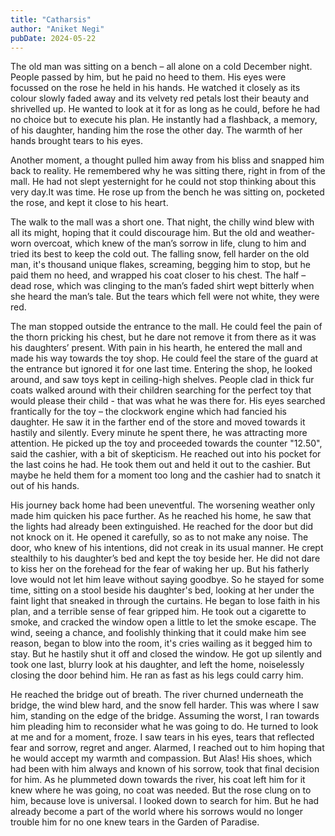 ```yaml
---
title: "Catharsis"
author: "Aniket Negi"
pubDate: 2024-05-22
---
```

The old man was sitting on a bench – all alone on a cold December night. People passed by him, but he paid no heed to them. His eyes were focussed on the rose he held in his hands. He watched it closely as its colour slowly faded away and its velvety red petals lost their beauty and shrivelled up. He wanted to look at it for as long as he could, before he had no choice but to execute his plan. He instantly had a flashback, a memory, of his daughter, handing him the rose the other day. The warmth of her hands brought tears to his eyes.

Another moment, a thought pulled him away from his bliss and snapped him back to reality. He remembered why he was sitting there, right in from of the mall. He had not slept yesternight for he could not stop thinking about this very day.It was time. He rose up from the bench he was sitting on, pocketed the rose, and kept it close to his heart.

The walk to the mall was a short one. That night, the chilly wind blew with all its might, hoping that it could discourage him. But the old and weather-worn overcoat, which knew of the man’s sorrow in life, clung to him and tried its best to keep the cold out. The falling snow, fell harder on the old man, it's thousand unique flakes, screaming, begging him to stop, but he paid them no heed, and wrapped his coat closer to his chest. The half – dead rose, which was clinging to the man’s faded shirt wept bitterly when she heard the man’s tale. But the tears which fell were not white, they were red.

The man stopped outside the entrance to the mall. He could feel the pain of the thorn pricking his chest, but he dare not remove it from there as it was his daughters’ present. With pain in his hearth, he entered the mall and made his way towards the toy shop. He could feel the stare of the guard at the entrance but ignored it for one last time. Entering the shop, he looked around, and saw toys kept in ceiling-high shelves. People clad in thick fur coats walked around with their children searching for the perfect toy that would please their child - that was what he was there for. His eyes searched frantically for the toy – the clockwork engine which had fancied his daughter. He saw it in the farther end of the store and moved towards it hastily and silently. Every minute he spent there, he was attracting more attention. He picked up the toy and proceeded towards the counter "12.50", said the cashier, with a bit of skepticism. He reached out into his pocket for the last coins he had. He took them out and held it out to the cashier. But maybe he held them for a moment too long and the cashier had to snatch it out of his hands.

His journey back home had been uneventful. The worsening weather only made him quicken his pace further. As he reached his home, he saw that the lights had already been extinguished. He reached for the door but did not knock on it. He opened it carefully, so as to not make any noise. The door, who knew of his intentions, did not creak in its usual manner. He crept stealthily to his daughter’s bed and kept the toy beside her. He did not dare to kiss her on the forehead for the fear of waking her up. But his fatherly love would not let him leave without saying goodbye. So he stayed for some time, sitting on a stool beside his daughter's bed, looking at her under the faint light that sneaked in through the curtains. He began to lose faith in his plan, and a terrible sense of fear gripped him. He took out a cigarette to smoke, and cracked the window open a little to let the smoke escape. The wind, seeing a chance, and foolishly thinking that it could make him see reason, began to blow into the room, it's cries wailing as it begged him to stay. But he hastily shut it off and closed the window. He got up silently and took one last, blurry look at his daughter, and left the home, noiselessly closing the door behind him. He ran as fast as his legs could carry him.

He reached the bridge out of breath. The river churned underneath the bridge, the wind blew hard, and the snow fell harder. This was where I saw him, standing on the edge of the bridge. Assuming the worst, I ran towards him pleading him to reconsider what he was going to do. He turned to look at me and for a moment, froze. I saw tears in his eyes, tears that reflected fear and sorrow, regret and anger. Alarmed, I reached out to him hoping that he would accept my warmth and compassion. But Alas! His shoes, which had been with him always and known of his sorrow, took that final decision for him. As he plummeted down towards the river, his coat left him for it knew where he was going, no coat was needed. But the rose clung on to him, because love is universal. I looked down to search for him. But he had already become a part of the world where his sorrows would no longer trouble him for no one knew tears in the Garden of Paradise.
